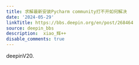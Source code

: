 ```yaml
---
title: 求解最新安装Pycharm community打不开如何解决
date: '2024-05-29'
linkTitle: https://bbs.deepin.org/en/post/268464
source: deepin_bbs
description:  xiao_辉++ 
disable_comments: true
---
```

deepinV20.
